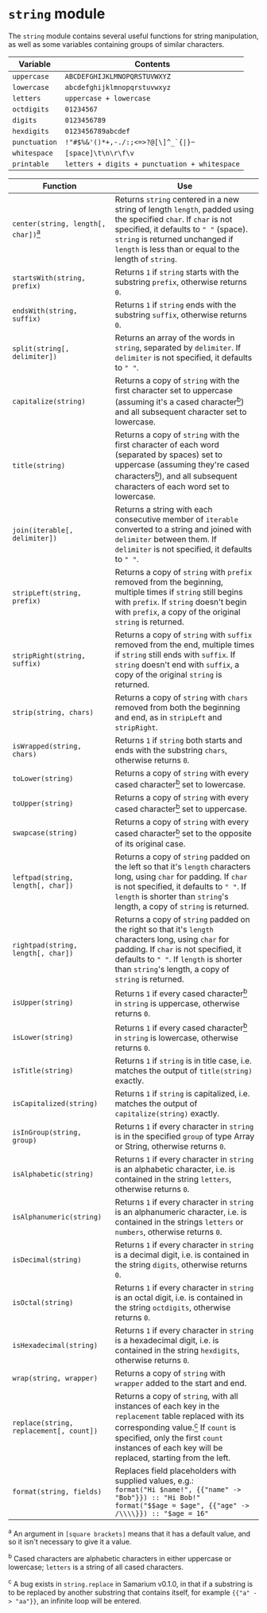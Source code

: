 # `string` module

The `string` module contains several useful functions for string manipulation, as well as some variables containing groups of similar characters.

Variable      | Contents
---           | ---
`uppercase`   | `ABCDEFGHIJKLMNOPQRSTUVWXYZ`
`lowercase`   | `abcdefghijklmnopqrstuvwxyz`
`letters`     | `uppercase + lowercase`
`octdigits`   | `01234567`
`digits`      | `0123456789`
`hexdigits`   | `0123456789abcdef`
`punctuation` | ``!"#$%&'()*+,-./:;<=>?@[\]^_`{\|}~``
`whitespace`  | `[space]\t\n\r\f\v`
`printable`   | `letters + digits + punctuation + whitespace`

Function                                                       | Use
---                                                            | ---
`center(string, length[, char])`[<sup>a</sup>](#note-a) | Returns `string` centered in a new string of length `length`, padded using the specified `char`. If `char` is not specified, it defaults to `" "` (space). `string` is returned unchanged if `length` is less than or equal to the length of `string`.
`startsWith(string, prefix)`                                   | Returns `1` if `string` starts with the substring `prefix`, otherwise returns `0`.
`endsWith(string, suffix)`                                     | Returns `1` if `string` ends with the substring `suffix`, otherwise returns `0`.
`split(string[, delimiter])`                                   | Returns an array of the words in `string`, separated by `delimiter`. If `delimiter` is not specified, it defaults to `" "`.
`capitalize(string)`                                           | Returns a copy of `string` with the first character set to uppercase (assuming it's a cased character[<sup>b</sup>](#note-b)) and all subsequent character set to lowercase.
`title(string)`                                                | Returns a copy of `string` with the first character of each word (separated by spaces) set to uppercase (assuming they're cased characters[<sup>b</sup>](#note-b)), and all subsequent characters of each word set to lowercase.
`join(iterable[, delimiter])`                                  | Returns a string with each consecutive member of `iterable` converted to a string and joined with `delimiter` between them. If `delimiter` is not specified, it defaults to `" "`.
`stripLeft(string, prefix)`                                    | Returns a copy of `string` with `prefix` removed from the beginning, multiple times if `string` still begins with `prefix`. If `string` doesn't begin with `prefix`, a copy of the original `string` is returned.
`stripRight(string, suffix)`                                   | Returns a copy of `string` with `suffix` removed from the end, multiple times if `string` still ends with `suffix`. If `string` doesn't end with `suffix`, a copy of the original `string` is returned.
`strip(string, chars)`                                         | Returns a copy of `string` with `chars` removed from both the beginning and end, as in `stripLeft` and `stripRight`.
`isWrapped(string, chars)`                                     | Returns `1` if `string` both starts and ends with the substring `chars`, otherwise returns `0`.
`toLower(string)`                                              | Returns a copy of `string` with every cased character[<sup>b</sup>](#note-b) set to lowercase.
`toUpper(string)`                                              | Returns a copy of `string` with every cased character[<sup>b</sup>](#note-b) set to uppercase.
`swapcase(string)`                                             | Returns a copy of `string` with every cased character[<sup>b</sup>](#note-b) set to the opposite of its original case.
`leftpad(string, length[, char])`                              | Returns a copy of `string` padded on the left so that it's `length` characters long, using `char` for padding. If `char` is not specified, it defaults to `" "`. If `length` is shorter than `string`'s length, a copy of `string` is returned.
`rightpad(string, length[, char])`                             | Returns a copy of `string` padded on the right so that it's `length` characters long, using `char` for padding. If `char` is not specified, it defaults to `" "`. If `length` is shorter than `string`'s length, a copy of `string` is returned.
`isUpper(string)`                                              | Returns `1` if every cased character[<sup>b</sup>](#note-b) in `string` is uppercase, otherwise returns `0`.
`isLower(string)`                                              | Returns `1` if every cased character[<sup>b</sup>](#note-b) in `string` is lowercase, otherwise returns `0`.
`isTitle(string)`                                              | Returns `1` if `string` is in title case, i.e. matches the output of `title(string)` exactly.
`isCapitalized(string)`                                        | Returns `1` if `string` is capitalized, i.e. matches the output of `capitalize(string)` exactly.
`isInGroup(string, group)`                                     | Returns `1` if every character in `string` is in the specified `group` of type Array or String, otherwise returns `0`.
`isAlphabetic(string)`                                         | Returns `1` if every character in `string` is an alphabetic character, i.e. is contained in the string `letters`, otherwise returns `0`.
`isAlphanumeric(string)`                                       | Returns `1` if every character in `string` is an alphanumeric character, i.e. is contained in the strings `letters` or `numbers`, otherwise returns `0`.
`isDecimal(string)`                                            | Returns `1` if every character in `string` is a decimal digit, i.e. is contained in the string `digits`, otherwise returns `0`.
`isOctal(string)`                                              | Returns `1` if every character in `string` is an octal digit, i.e. is contained in the string `octdigits`, otherwise returns `0`.
`isHexadecimal(string)`                                        | Returns `1` if every character in `string` is a hexadecimal digit, i.e. is contained in the string `hexdigits`, otherwise returns `0`.
`wrap(string, wrapper)`                                        | Returns a copy of `string` with `wrapper` added to the start and end.
`replace(string, replacement[, count])`                        | Returns a copy of `string`, with all instances of each key in the `replacement` table replaced with its corresponding value.[<sup>c</sup>](#note-c) If `count` is specified, only the first `count` instances of each key will be replaced, starting from the left.
`format(string, fields)`                                       | Replaces field placeholders with supplied values, e.g.:<br>`format("Hi $name!", {{"name" -> "Bob"}}) :: "Hi Bob!"`<br>`format("$$age = $age", {{"age" -> /\\\\}}) :: "$age = 16"`

<sup id="note-a">a</sup> An argument in `[square brackets]` means that it has a default value, and so it isn't necessary to give it a value.

<sup id="note-b">b</sup> Cased characters are alphabetic characters in either uppercase or lowercase; `letters` is a string of all cased characters.

<sup id="note-c">c</sup> A bug exists in `string.replace` in Samarium v0.1.0, in that if a substring is to be replaced by another substring that contains itself, for example `{{"a" -> "aa"}}`, an infinite loop will be entered.

